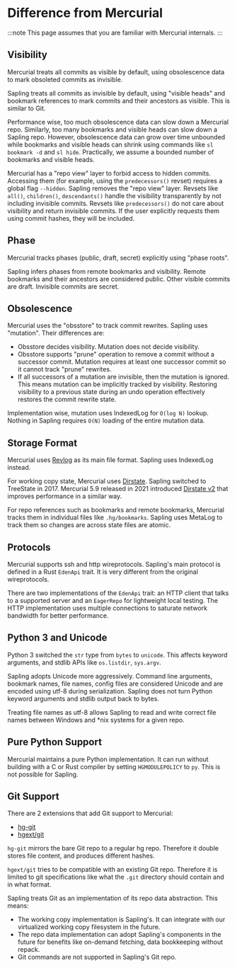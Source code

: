 # Difference from Mercurial

:::note
This page assumes that you are familiar with Mercurial internals.
:::


## Visibility

Mercurial treats all commits as visible by default, using obsolescence data to
mark obsoleted commits as invisible.

Sapling treats all commits as invisible by default, using "visible heads"
and bookmark references to mark commits and their ancestors as visible. This
is similar to Git.

Performance wise, too much obsolescence data can slow down a Mercurial repo.
Similarly, too many bookmarks and visible heads can slow down a Sapling repo.
However, obsolescence data can grow over time unbounded while bookmarks and
visible heads can shrink using commands like `sl bookmark -d` and `sl hide`.
Practically, we assume a bounded number of bookmarks and visible heads.

Mercurial has a "repo view" layer to forbid access to hidden commits.
Accessing them (for example, using the `predecessors()` revset) requires a
global flag `--hidden`. Sapling removes the "repo view" layer. Revsets like
`all()`, `children()`, `descendants()` handle the visibility transparently by
not including invisible commits. Revsets like `predecessors()` do not care
about visibility and return invisible commits.  If the user explicitly requests
them using commit hashes, they will be included.


## Phase

Mercurial tracks phases (public, draft, secret) explicitly using "phase roots".

Sapling infers phases from remote bookmarks and visibility. Remote bookmarks
and their ancestors are considered public. Other visible commits are draft.
Invisible commits are secret.


## Obsolescence

Mercurial uses the "obsstore" to track commit rewrites. Sapling uses
"mutation". Their differences are:
- Obsstore decides visibility. Mutation does not decide visibility.
- Obsstore supports "prune" operation to remove a commit without a successor
  commit. Mutation requires at least one successor commit so it cannot track
  "prune" rewrites.
- If all successors of a mutation are invisible, then the mutation is ignored.
  This means mutation can be implicitly tracked by visibility. Restoring
  visibility to a previous state during an undo operation effectively
  restores the commit rewrite state.

Implementation wise, mutation uses IndexedLog for `O(log N)` lookup. Nothing in
Sapling requires `O(N)` loading of the entire mutation data.


## Storage Format

Mercurial uses [Revlog](https://www.mercurial-scm.org/wiki/Revlog) as its main
file format. Sapling uses IndexedLog instead.

For working copy state, Mercurial uses [Dirstate](https://www.mercurial-scm.org/wiki/DirState).
Sapling switched to TreeState in 2017. Mercurial 5.9 released in 2021
introduced [Dirstate v2](https://www.mercurial-scm.org/repo/hg/file/tip/mercurial/helptext/internals/dirstate-v2.txt)
that improves performance in a similar way.

For repo references such as bookmarks and remote bookmarks, Mercurial tracks
them in individual files like `.hg/bookmarks`. Sapling uses MetaLog
to track them so changes are across state files are atomic.


## Protocols

Mercurial supports ssh and http wireprotocols. Sapling's main protocol is
defined in a Rust `EdenApi` trait. It is very different from the original
wireprotocols.

There are two implementations of the `EdenApi` trait: an HTTP client that talks
to a supported server and an `EagerRepo` for lightweight local testing. The
HTTP implementation uses multiple connections to saturate network bandwidth
for better performance.


## Python 3 and Unicode

Python 3 switched the `str` type from `bytes` to `unicode`. This affects
keyword arguments, and stdlib APIs like `os.listdir`, `sys.argv`.

Sapling adopts Unicode more aggressively. Command line arguments, bookmark
names, file names, config files are considered Unicode and are encoded using
utf-8 during serialization. Sapling does not turn Python keyword arguments and
stdlib output back to bytes.

Treating file names as utf-8 allows Sapling to read and write correct file
names between Windows and \*nix systems for a given repo.


## Pure Python Support

Mercurial maintains a pure Python implementation. It can run without building
with a C or Rust compiler by setting `HGMODULEPOLICY` to `py`. This is not
possible for Sapling.


## Git Support

There are 2 extensions that add Git support to Mercurial:
- [hg-git](https://www.mercurial-scm.org/wiki/HgGit)
- [hgext/git](https://www.mercurial-scm.org/repo/hg/file/tip/hgext/git/__init__.py)


`hg-git` mirrors the bare Git repo to a regular hg repo. Therefore
it double stores file content, and produces different hashes.

`hgext/git` tries to be compatible with an existing Git repo. Therefore
it is limited to git specifications like what the `.git` directory should
contain and in what format.

Sapling treats Git as an implementation of its repo data abstraction.
This means:
- The working copy implementation is Sapling's. It can integrate with our
  virtualized working copy filesystem in the future.
- The repo data implementation can adopt Sapling's components in the future for
  benefits like on-demand fetching, data bookkeeping without repack.
- Git commands are not supported in Sapling's Git repo.
